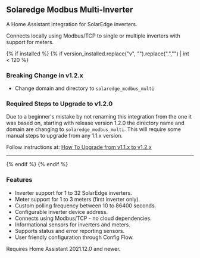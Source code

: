 ## Solaredge Modbus Multi-Inverter

A Home Assistant integration for SolarEdge inverters.

Connects locally using Modbus/TCP to single or multiple inverters with support for meters.

{% if installed %}
{% if version_installed.replace("v", "").replace(".","") | int < 120  %}

### Breaking Change in v1.2.x
* Change domain and directory to `solaredge_modbus_multi`

### Required Steps to Upgrade to v1.2.0

Due to a beginner's mistake by not renaming this integration from the one it was based on, starting with release version 1.2.0 the directory name and domain are changing to `solaredge_modbus_multi`. This will require some manual steps to upgrade from any 1.1.x version.

Follow instructions at: [How To Upgrade from v1.1.x to v1.2.x](https://github.com/WillCodeForCats/solaredge-modbus-multi/wiki/How-To-Upgrade-from-v1.1.x-to-v1.2.x)

---
{% endif %}
{% endif %}

### Features
* Inverter support for 1 to 32 SolarEdge inverters.
* Meter support for 1 to 3 meters (first inverter only).
* Custom polling frequency between 10 to 86400 seconds.
* Configurable inverter device address.
* Connects using Modbus/TCP - no cloud dependencies.
* Informational sensors for inverters and meters.
* Supports status and error reporting sensors.
* User friendly configuration through Config Flow.

Requires Home Assistant 2021.12.0 and newer.
